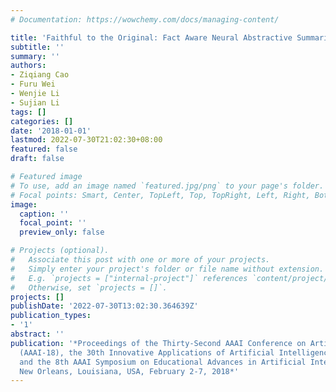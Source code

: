 ```yaml
---
# Documentation: https://wowchemy.com/docs/managing-content/

title: 'Faithful to the Original: Fact Aware Neural Abstractive Summarization'
subtitle: ''
summary: ''
authors:
- Ziqiang Cao
- Furu Wei
- Wenjie Li
- Sujian Li
tags: []
categories: []
date: '2018-01-01'
lastmod: 2022-07-30T21:02:30+08:00
featured: false
draft: false

# Featured image
# To use, add an image named `featured.jpg/png` to your page's folder.
# Focal points: Smart, Center, TopLeft, Top, TopRight, Left, Right, BottomLeft, Bottom, BottomRight.
image:
  caption: ''
  focal_point: ''
  preview_only: false

# Projects (optional).
#   Associate this post with one or more of your projects.
#   Simply enter your project's folder or file name without extension.
#   E.g. `projects = ["internal-project"]` references `content/project/deep-learning/index.md`.
#   Otherwise, set `projects = []`.
projects: []
publishDate: '2022-07-30T13:02:30.364639Z'
publication_types:
- '1'
abstract: ''
publication: '*Proceedings of the Thirty-Second AAAI Conference on Artificial Intelligence,
  (AAAI-18), the 30th Innovative Applications of Artificial Intelligence (IAAI-18),
  and the 8th AAAI Symposium on Educational Advances in Artificial Intelligence (EAAI-18),
  New Orleans, Louisiana, USA, February 2-7, 2018*'
---
```

